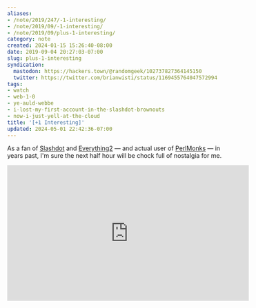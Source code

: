 ```yaml
---
aliases:
- /note/2019/247/-1-interesting/
- /note/2019/09/-1-interesting/
- /note/2019/09/plus-1-interesting/
category: note
created: 2024-01-15 15:26:40-08:00
date: 2019-09-04 20:27:03-07:00
slug: plus-1-interesting
syndication:
  mastodon: https://hackers.town/@randomgeek/102737827364145150
  twitter: https://twitter.com/brianwisti/status/1169455764047572994
tags:
- watch
- web-1-0
- ye-auld-webbe
- i-lost-my-first-account-in-the-slashdot-brownouts
- now-i-just-yell-at-the-cloud
title: '[+1 Interesting]'
updated: 2024-05-01 22:42:36-07:00
---
```


As a fan of [Slashdot](https://slashdot.org) and [Everything2](https://everything2.com/) — and actual user of [PerlMonks](https://perlmonks.org/) — in years past, I'm sure the next half hour will be chock full of nostalgia for me.

<iframe width="560" height="315" src="https://www.youtube.com/embed/deefSs5Qxz0" title="YouTube video player" frameborder="0" allow="accelerometer; autoplay; clipboard-write; encrypted-media; gyroscope; picture-in-picture" allowfullscreen></iframe>